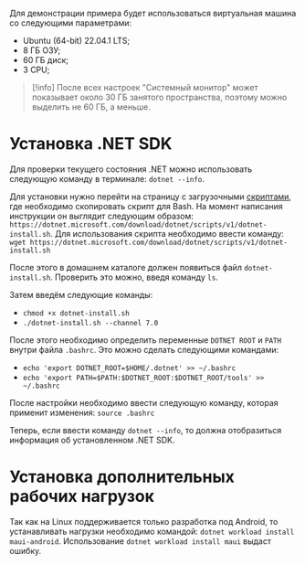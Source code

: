 Для демонстрации примера будет использоваться виртуальная машина со следующими параметрами: 
* Ubuntu (64-bit) 22.04.1 LTS; 
* 8 ГБ ОЗУ;
* 60 ГБ диск; 
* 3 CPU;

> [!info]
> После всех настроек "Системный монитор" может показывает около 30 ГБ занятого пространства, поэтому можно выделить не 60 ГБ, а меньше.

# Установка .NET SDK

Для проверки текущего состояния .NET можно использовать следующую команду в терминале: 
`dotnet --info`.

Для установки нужно перейти на страницу с загрузочными [скриптами](https://dotnet.microsoft.com/en-us/download/dotnet/scripts), где необходимо скопировать скрипт для Bash. На момент написания инструкции он выглядит следующим образом: `https://dotnet.microsoft.com/download/dotnet/scripts/v1/dotnet-install.sh`. Для использования скрипта необходимо ввести команду: 
`wget https://dotnet.microsoft.com/download/dotnet/scripts/v1/dotnet-install.sh`

После этого в домашнем каталоге должен появиться файл `dotnet-install.sh`. Проверить это можно, введя команду `ls`.

Затем введём следующие команды:
* `chmod +x dotnet-install.sh`
* `./dotnet-install.sh --channel 7.0`

После этого необходимо определить переменные `DOTNET ROOT` и `PATH` внутри файла `.bashrc`. Это можно сделать следующими командами:
* `echo 'export DOTNET_ROOT=$HOME/.dotnet' >> ~/.bashrc`
* `echo 'export PATH=$PATH:$DOTNET_ROOT:$DOTNET_ROOT/tools' >> ~/.bashrc`

После настройки необходимо ввести следующую команду, которая применит изменения: `source .bashrc`

Теперь, если ввести команду `dotnet --info`, то должна отобразиться информация об установленном .NET SDK.

# Установка дополнительных рабочих нагрузок

Так как на Linux поддерживается только разработка под Android, то устанавливать нагрузки необходимо командой: `dotnet workload install maui-android`. Использование `dotnet workload install maui` выдаст ошибку.